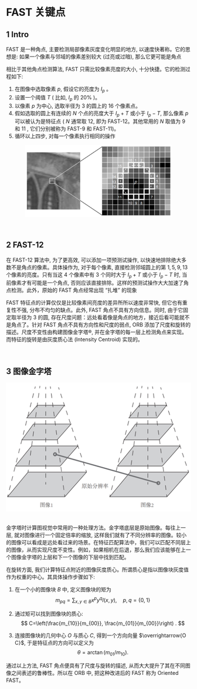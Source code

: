 
&emsp;
# FAST 关键点
## 1 Intro
FAST 是一种角点, 主要检测局部像素灰度变化明显的地方, 以速度快著称。它的思想是: 如果一个像素与邻域的像素差别较大 (过亮或过暗), 那么它更可能是角点

相比于其他角点检测算法, FAST 只需比较像素亮度的大小, 十分快捷。它的检测过程如下:
1. 在图像中选取像素 $p$, 假设它的亮度为 $I_p$ 。
2. 设置一个阈值 $T$ ( 比如, $I_p$ 的 $20 \%$ )。
3. 以像素 $p$ 为中心, 选取半径为 3 的圆上的 16 个像素点。
4. 假如选取的圆上有连续的 $N$ 个点的亮度大于 $I_p+T$ 或小于 $I_p-T$, 那么像素 $p$ 可以被认为是特征点 ( $N$ 通常取 12, 即为 FAST-12。其他常用的 $N$ 取值为 9 和 11 , 它们分别被称为 FAST-9 和 FAST-11)。
5. 循环以上四步, 对每一个像素执行相同的操作

<div align=center>
    <img src="./imgs/7-2.png" width=400>
</div>

&emsp;
## 2 FAST-12
在 FAST-12 算法中, 为了更高效, 可以添加一项预测试操作, 以快速地排除绝大多数不是角点的像素。具体操作为, 对于每个像素, 直接检测邻域圆上的第 $1,5,9,13$ 个像素的亮度。只有当这 4 个像素中有 3 个同时大于 $I_p+T$ 或小于 $I_p-T$ 时, 当前像素才有可能是一个角点, 否则应该直接排除。这样的预测试操作大大加速了角点检测。此外，原始的 FAST 角点经常出现 “扎堆” 的现象

FAST 特征点的计算仅仅是比较像素间亮度的差异所所以速度非常快, 但它也有重复性不强, 分布不均匀的缺点。此外, FAST 角点不具有方向信息。同时, 由于它固定取半径为 3 的圆, 存在尺度问题：远处看着像是角点的地方，接近后看可能就不是角点了。针对 FAST 角点不具有方向性和尺度的弱点, ORB 添加了尺度和旋转的描述。尺度不变性由构建图像金字塔®, 并在金字塔的每一层上检测角点来实现。而特征的旋转是由灰度质心法 (Intensity Centroid) 实现的。

&emsp;
## 3 图像金字塔

<div align=center>
    <img src="./imgs/7-3.png" width=>
</div>
&emsp;

金字塔时计算图视觉中常用的一种处理方法。金字塔底层是原始图像。每往上一层, 就对图像进行一个固定倍率的缩放, 这样我们就有了不同分辨率的图像。较小的图像可以看成是远处看过来的场景。在特征匹配算法中，我们可以匹配不同层上的图像，从而实现尺度不变性。例如，如果相机在后退，那么我们应该能够在上一个图像金字塔的上层和下一个图像的下层中找到匹配。

在旋转方面, 我们计算特征点附近的图像灰度质心。所谓质心是指以图像块灰度值作为权重的中心。其具体操作步骤如下:
1. 在一个小的图像块 $B$ 中, 定义图像块的矩为
$$
m_{p q}=\sum_{x, y \in B} x^p y^q I(x, y), \quad p, q=\{0,1\}
$$

2. 通过矩可以找到图像块的质心:
$$
C=\left(\frac{m_{10}}{m_{00}}, \frac{m_{01}}{m_{00}}\right) .
$$
3. 连接图像块的几何中心 $O$ 与质心 $C$, 得到一个方向向量 $\overrightarrow{O C}$, 于是特征点的方向可以定义为
$$
\theta=\arctan \left(m_{01} / m_{10}\right) .
$$

通过以上方法, FAST 角点便具有了尺度与旋转的描述, 从而大大提升了其在不同图像之间表述的鲁棒性。所以在 ORB 中, 把这种改进后的 FAST 称为 Oriented FAST。